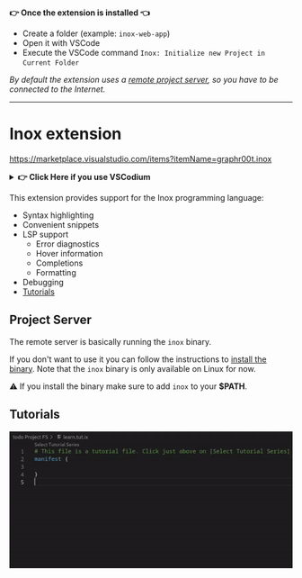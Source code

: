 **👉 Once the extension is installed 👈**

- Create a folder (example: `inox-web-app`)
- Open it with VSCode
- Execute the VSCode command `Inox: Initialize new Project in Current Folder`

_By default the extension uses a [remote project server](#project-server), so
you have to be connected to the Internet._

---

# Inox extension

https://marketplace.visualstudio.com/items?itemName=graphr00t.inox

<details>

**<summary>👉 Click Here if you use VSCodium</summary>**

Click on `Download Extension` to download the VSIX file for the extension:\
![image](https://user-images.githubusercontent.com/113632189/235324122-3f75a2bd-1238-4c53-9192-bcc530ab68c1.png)

You can then install the extension in VSCodium by going on the **Extensions**
tab and clicking here:\
![image](https://user-images.githubusercontent.com/113632189/235324154-631e215c-1130-4da1-ae2a-a19806cd28c8.png)

</details>

This extension provides support for the Inox programming language:

- Syntax highlighting
- Convenient snippets
- LSP support
  - Error diagnostics
  - Hover information
  - Completions
  - Formatting
- Debugging
- [Tutorials](#tutorials)

## Project Server

The remote server is basically running the `inox` binary.

If you don't want to use it you can follow the instructions to
[install the binary](https://github.com/inoxlang/inox#installation). Note that
the `inox` binary is only available on Linux for now.

⚠️ If you install the binary make sure to add `inox` to your **$PATH**.

## Tutorials

![tutorial demo](assets/docs/tutorial-demo.gif)
